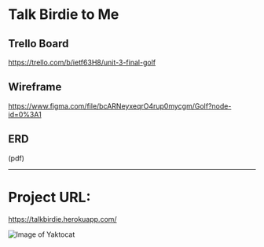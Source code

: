 # Talk Birdie to Me

## Trello Board
https://trello.com/b/ietf63H8/unit-3-final-golf

## Wireframe
https://www.figma.com/file/bcARNeyxeqrO4rup0mycgm/Golf?node-id=0%3A1

## ERD
(pdf)
______

# Project URL:
https://talkbirdie.herokuapp.com/


![Image of Yaktocat](file:///Users/matthewdhollander/Desktop/GA%20Master/GA%20Finals/Golf%20App/golfapp/static/css/public/coursehome.png)


